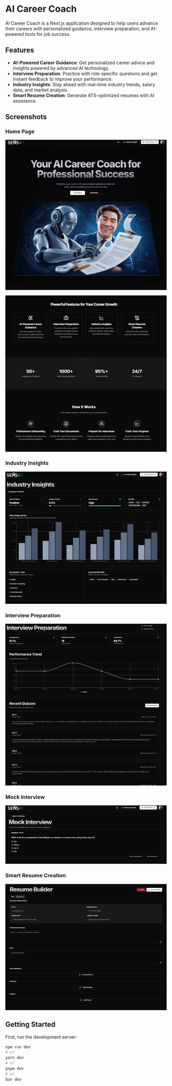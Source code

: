 # AI Career Coach

AI Career Coach is a Next.js application designed to help users advance their careers with personalized guidance, interview preparation, and AI-powered tools for job success.

## Features

- **AI-Powered Career Guidance**: Get personalized career advice and insights powered by advanced AI technology.
- **Interview Preparation**: Practice with role-specific questions and get instant feedback to improve your performance.
- **Industry Insights**: Stay ahead with real-time industry trends, salary data, and market analysis.
- **Smart Resume Creation**: Generate ATS-optimized resumes with AI assistance.

## Screenshots

### Home Page

![Home Page](public/screenshots/home1.png)

![Home Page](public/screenshots/home2.png)

### Industry Insights

![Industry Insights](public/screenshots/industry-insights.png)

### Interview Preparation

![Interview Preparation](public/screenshots/interview-preparation.png)

### Mock Interview

![Industry Insights](public/screenshots/mock-interview.png)

### Smart Resume Creation

![Smart Resume Creation](public/screenshots/resume-builder.png)

## Getting Started

First, run the development server:

```bash
npm run dev
# or
yarn dev
# or
pnpm dev
# or
bun dev
```

